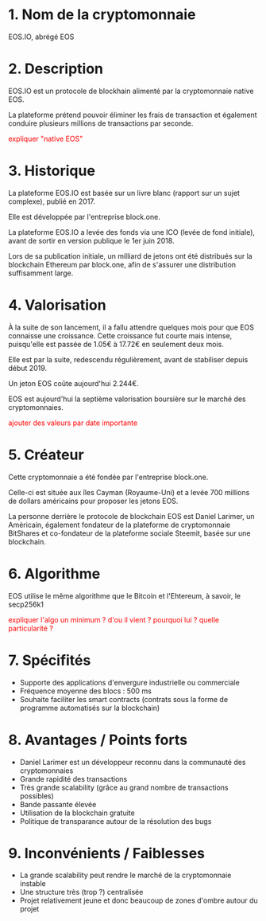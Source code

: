 # 1. Nom de la cryptomonnaie

EOS.IO, abrégé EOS

# 2. Description

EOS.IO est un protocole de blockhain alimenté par la cryptomonnaie native EOS. 

La plateforme prétend pouvoir éliminer les frais de transaction et également conduire plusieurs millions de transactions par seconde.

<p style="color: red">expliquer "native EOS"</p>

# 3. Historique

La plateforme EOS.IO est basée sur un livre blanc (rapport sur un sujet complexe), publié en 2017.

Elle est développée par l'entreprise block.one.

La plateforme EOS.IO a levée des fonds via une ICO (levée de fond initiale), avant de sortir en version publique le 1er juin 2018. 

Lors de sa publication initiale, un milliard de jetons ont été distribués sur la blockchain Ethereum par block.one, afin de s'assurer une distribution suffisamment large.

# 4. Valorisation

À la suite de son lancement, il a fallu attendre quelques mois pour que EOS connaisse une croissance. Cette croissance fut courte mais intense, puisqu'elle est passée de 1.05€ à 17.72€ en seulement deux mois.

Elle est par la suite, redescendu régulièrement, avant de stabiliser depuis début 2019.

Un jeton EOS coûte aujourd'hui 2.244€.

EOS est aujourd'hui la septième valorisation boursière sur le marché des cryptomonnaies.

<p style="color: red">ajouter des valeurs par date importante</p>

# 5. Créateur

Cette cryptomonnaie a été fondée par l'entreprise block.one.

Celle-ci est située aux îles Cayman (Royaume-Uni) et a levée 700 millions de dollars américains pour proposer les jetons EOS.

La personne derrière le protocole de blockchain EOS est Daniel Larimer, un Américain, également fondateur de la plateforme de cryptomonnaie BitShares et co-fondateur de la plateforme sociale Steemit, basée sur une blockchain.

# 6. Algorithme

EOS utilise le même algorithme que le Bitcoin et l'Ehtereum, à savoir, le secp256k1

<p style="color: red">expliquer l'algo un minimum ? d'ou il vient ? pourquoi lui ? quelle particularité ?</p>


# 7. Spécifités
	
- Supporte des applications d'envergure industrielle ou commerciale
- Fréquence moyenne des blocs : 500 ms
- Souhaite faciliter les smart contracts (contrats sous la forme de programme automatisés sur la blockchain)
	
 # 8. Avantages / Points forts
 
 - Daniel Larimer est un développeur reconnu dans la communauté des cryptomonnaies
 - Grande rapidité des transactions
 - Très grande scalability (grâce au grand nombre de transactions possibles)
 - Bande passante élevée
 - Utilisation de la blockchain gratuite
 - Politique de transparance autour de la résolution des bugs
  
 # 9. Inconvénients / Faiblesses
 
 - La grande scalability peut rendre le marché de la cryptomonnaie instable
 - Une structure très (trop ?) centralisée
 - Projet relativement jeune et donc beaucoup de zones d'ombre autour du projet